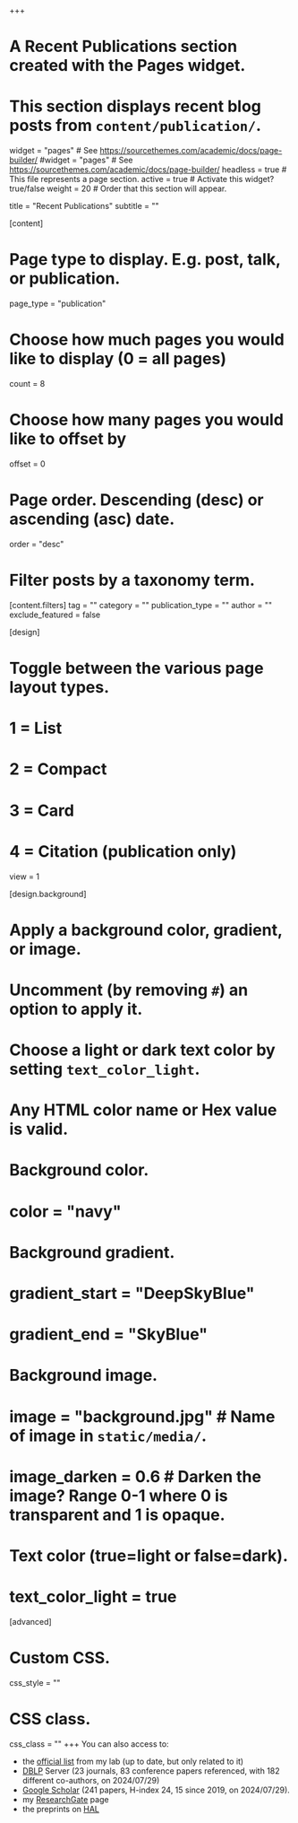 +++
# A Recent Publications section created with the Pages widget.
# This section displays recent blog posts from `content/publication/`.

widget = "pages"  # See https://sourcethemes.com/academic/docs/page-builder/
#widget = "pages"  # See https://sourcethemes.com/academic/docs/page-builder/
headless = true  # This file represents a page section.
active = true  # Activate this widget? true/false
weight = 20  # Order that this section will appear.

title = "Recent Publications"
subtitle = ""

[content]
  # Page type to display. E.g. post, talk, or publication.
  page_type = "publication"
  
  # Choose how much pages you would like to display (0 = all pages)
  count = 8
  
  # Choose how many pages you would like to offset by
  offset = 0

  # Page order. Descending (desc) or ascending (asc) date.
  order = "desc"

  # Filter posts by a taxonomy term.
  [content.filters]
    tag = ""
    category = ""
    publication_type = ""
    author = ""
    exclude_featured = false
  
[design]
  # Toggle between the various page layout types.
  #   1 = List
  #   2 = Compact
  #   3 = Card
  #   4 = Citation (publication only)
  view = 1
  
[design.background]
  # Apply a background color, gradient, or image.
  #   Uncomment (by removing `#`) an option to apply it.
  #   Choose a light or dark text color by setting `text_color_light`.
  #   Any HTML color name or Hex value is valid.
    
  # Background color.
  # color = "navy"
  
  # Background gradient.
  # gradient_start = "DeepSkyBlue"
  # gradient_end = "SkyBlue"
  
  # Background image.
  # image = "background.jpg"  # Name of image in `static/media/`.
  # image_darken = 0.6  # Darken the image? Range 0-1 where 0 is transparent and 1 is opaque.

  # Text color (true=light or false=dark).
  # text_color_light = true  
  
[advanced]
 # Custom CSS. 
 css_style = ""
 
 # CSS class.
 css_class = ""
+++
You can also access to:

- the <a href="http://www.irit.fr/-Publications-?code=528&amp;nom=Bruel%20Jean-Michel">official list</a> from my lab (up to date, but only related to it)
- <a href="https://dblp.org/pid/51/3120.html">DBLP</a> Server (23 journals, 83 conference papers referenced, with 182 different co-authors, on 2024/07/29)
- <a href="http://scholar.google.com/citations?user=5shVHyoAAAAJ&hl=en">Google Scholar</a> (241 papers, H-index 24, 15 since 2019, on 2024/07/29).
- my <a href="https://www.researchgate.net/profile/Jean-Michel_Bruel2/publications/">ResearchGate</a> page
- the preprints on <a href="https://hal.archives-ouvertes.fr/search/index/?q=%2A&authIdHal_s=jean-michel-bruel&sort=producedDate_tdate+desc">HAL</a>
